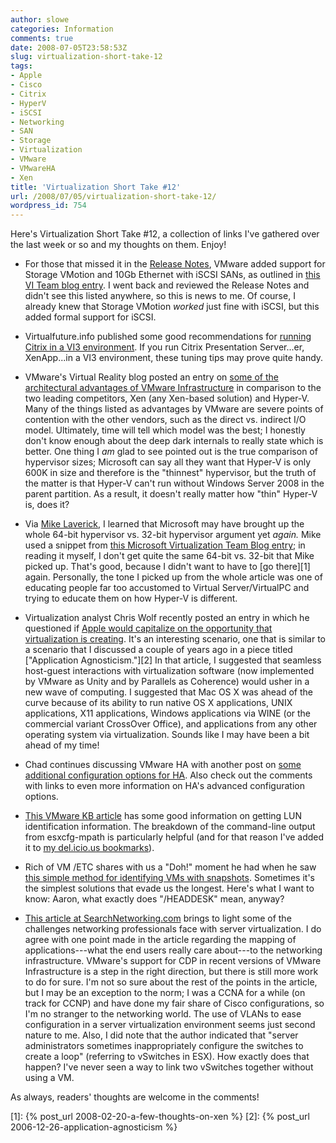 ```yaml
---
author: slowe
categories: Information
comments: true
date: 2008-07-05T23:58:53Z
slug: virtualization-short-take-12
tags:
- Apple
- Cisco
- Citrix
- HyperV
- iSCSI
- Networking
- SAN
- Storage
- Virtualization
- VMware
- VMwareHA
- Xen
title: 'Virtualization Short Take #12'
url: /2008/07/05/virtualization-short-take-12/
wordpress_id: 754
---
```


Here's Virtualization Short Take #12, a collection of links I've gathered over the last week or so and my thoughts on them. Enjoy!

* For those that missed it in the [Release Notes](http://www.vmware.com/support/vi3/doc/vi3_esx35u1_vc25u1_rel_notes.html), VMware added support for Storage VMotion and 10Gb Ethernet with iSCSI SANs, as outlined in [this VI Team blog entry](http://blogs.vmware.com/vi/2008/06/storage-vmotion.html). I went back and reviewed the Release Notes and didn't see this listed anywhere, so this is news to me. Of course, I already knew that Storage VMotion _worked_ just fine with iSCSI, but this added formal support for iSCSI.

* Virtualfuture.info published some good recommendations for [running Citrix in a VI3 environment](http://virtualfuture.info/2008/07/citrix-on-vi3x-recommendations/). If you run Citrix Presentation Server...er, XenApp...in a VI3 environment, these tuning tips may prove quite handy.

* VMware's Virtual Reality blog posted an entry on [some of the architectural advantages of VMware Infrastructure](http://blogs.vmware.com/virtualreality/2008/06/a-look-at-some.html) in comparison to the two leading competitors, Xen (any Xen-based solution) and Hyper-V. Many of the things listed as advantages by VMware are severe points of contention with the other vendors, such as the direct vs. indirect I/O model. Ultimately, time will tell which model was the best; I honestly don't know enough about the deep dark internals to really state which is better. One thing I _am_ glad to see pointed out is the true comparison of hypervisor sizes; Microsoft can say all they want that Hyper-V is only 600K in size and therefore is the "thinnest" hypervisor, but the truth of the matter is that Hyper-V can't run without Windows Server 2008 in the parent partition. As a result, it doesn't really matter how "thin" Hyper-V is, does it?

* Via [Mike Laverick](http://www.rtfm-ed.co.uk/?p=561), I learned that Microsoft may have brought up the whole 64-bit hypervisor vs. 32-bit hypervisor argument yet _again._ Mike used a snippet from [this Microsoft Virtualization Team Blog entry](http://blogs.technet.com/virtualization/archive/2008/07/01/Top-5-things-to-know-about-Hyper_2D00_V.aspx); in reading it myself, I don't get quite the same 64-bit vs. 32-bit that Mike picked up. That's good, because I didn't want to have to [go there][1] again. Personally, the tone I picked up from the whole article was one of educating people far too accustomed to Virtual Server/VirtualPC and trying to educate them on how Hyper-V is different.

* Virtualization analyst Chris Wolf recently posted an entry in which he questioned if [Apple would capitalize on the opportunity that virtualization is creating](http://dcsblog.burtongroup.com/data_center_strategies/2008/06/apple---opportu.html). It's an interesting scenario, one that is similar to a scenario that I discussed a couple of years ago in a piece titled ["Application Agnosticism."][2] In that article, I suggested that seamless host-guest interactions with virtualization software (now implemented by VMware as Unity and by Parallels as Coherence) would usher in a new wave of computing. I suggested that Mac OS X was ahead of the curve because of its ability to run native OS X applications, UNIX applications, X11 applications, Windows applications via WINE (or the commercial variant CrossOver Office), and applications from any other operating system via virtualization. Sounds like I may have been a bit ahead of my time!

* Chad continues discussing VMware HA with another post on [some additional configuration options for HA](http://virtualgeek.typepad.com/virtual_geek/2008/06/arghhh-oh-that.html). Also check out the comments with links to even more information on HA's advanced configuration options.

* [This VMware KB article](http://kb.vmware.com/selfservice/microsites/search.do?cmd=displayKC&docType=kc&externalId=1003973&sliceId=1&docTypeID=DT_KB_1_1&dialogID=12474855&stateId=1%200%2012476549) has some good information on getting LUN identification information. The breakdown of the command-line output from esxcfg-mpath is particularly helpful (and for that reason I've added it to [my del.icio.us bookmarks](http://del.icio.us/slowe)).

* Rich of VM /ETC shares with us a "Doh!" moment he had when he saw [this simple method for identifying VMs with snapshots](http://vmetc.com/2008/06/25/search-for-vm-snapshots-from-the-service-console/). Sometimes it's the simplest solutions that evade us the longest. Here's what I want to know: Aaron, what exactly does "/HEADDESK" mean, anyway?

* [This article at SearchNetworking.com](http://searchnetworking.techtarget.com/tip/0,289483,sid7_gci1317936,00.html) brings to light some of the challenges networking professionals face with server virtualization. I do agree with one point made in the article regarding the mapping of applications---what the end users really care about---to the networking infrastructure. VMware's support for CDP in recent versions of VMware Infrastructure is a step in the right direction, but there is still more work to do for sure. I'm not so sure about the rest of the points in the article, but I may be an exception to the norm; I was a CCNA for a while (on track for CCNP) and have done my fair share of Cisco configurations, so I'm no stranger to the networking world. The use of VLANs to ease configuration in a server virtualization environment seems just second nature to me. Also, I did note that the author indicated that "server administrators sometimes inappropriately configure the switches to create a loop" (referring to vSwitches in ESX). How exactly does that happen? I've never seen a way to link two vSwitches together without using a VM.

As always, readers' thoughts are welcome in the comments!

[1]: {% post_url 2008-02-20-a-few-thoughts-on-xen %}
[2]: {% post_url 2006-12-26-application-agnosticism %}
